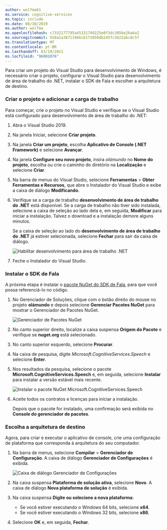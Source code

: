 ```yaml
---
author: wolfma61
ms.service: cognitive-services
ms.topic: include
ms.date: 08/30/2019
ms.author: wolfma
ms.openlocfilehash: c7332177795a45331749225e0f3dc3856e28a6a2
ms.sourcegitcommit: 910a1a38711966cb171050db245fc3b22abc8c5f
ms.translationtype: MT
ms.contentlocale: pt-BR
ms.lasthandoff: 03/19/2021
ms.locfileid: "96001076"
---
```

Para criar um projeto do Visual Studio para desenvolvimento de Windows, é necessário criar o projeto, configurar o Visual Studio para desenvolvimento de área de trabalho do .NET, instalar o SDK de Fala e escolher a arquitetura de destino.

### <a name="create-the-project-and-add-the-workload"></a>Criar o projeto e adicionar a carga de trabalho

Para começar, crie o projeto no Visual Studio e verifique se o Visual Studio está configurado para desenvolvimento de área de trabalho do .NET:

1. Abra o Visual Studio 2019.

1. Na janela Iniciar, selecione **Criar projeto**. 

1. Na janela **Criar um projeto**, escolha **Aplicativo de Console (.NET Framework)** e selecione **Avançar**.

1. Na janela **Configure seu novo projeto**, insira *olámundo* no **Nome do projeto**, escolha ou crie o caminho do diretório na **Localização** e selecione **Criar**.

1. Na barra de menus do Visual Studio, selecione **Ferramentas** > **Obter Ferramentas e Recursos**, que abre o Instalador do Visual Studio e exibe a caixa de diálogo **Modificando**.

1. Verifique se a carga de trabalho **desenvolvimento de área de trabalho do .NET** está disponível. Se a carga de trabalho não tiver sido instalada, selecione a caixa de seleção ao lado dela e, em seguida, **Modificar** para iniciar a instalação. Talvez o download e a instalação demore alguns minutos.

   Se a caixa de seleção ao lado do **desenvolvimento de área de trabalho do .NET** já estiver selecionada, selecione **Fechar** para sair da caixa de diálogo.

   ![Habilitar desenvolvimento para área de trabalho .NET](../articles/cognitive-services/speech-service/media/sdk/vs-enable-net-desktop-workload.png)

1. Feche o Instalador do Visual Studio.

### <a name="install-the-speech-sdk"></a>Instalar o SDK de Fala

A próxima etapa é instalar o [pacote NuGet do SDK de Fala](https://aka.ms/csspeech/nuget), para que você possa referenciá-lo no código.

1. No Gerenciador de Soluções, clique com o botão direito do mouse no projeto **olámundo** e depois selecione **Gerenciar Pacotes NuGet** para mostrar o Gerenciador de Pacotes NuGet.

   ![Gerenciador de Pacotes NuGet](../articles/cognitive-services/speech-service/media/sdk/vs-nuget-package-manager.png)

1. No canto superior direito, localize a caixa suspensa **Origem do Pacote** e verifique se **nuget.org** está selecionado.

1. No canto superior esquerdo, selecione **Procurar**.

1. Na caixa de pesquisa, digite *Microsoft.CognitiveServices.Speech* e selecione **Enter**.

1. Nos resultados da pesquisa, selecione o pacote **Microsoft.CognitiveServices.Speech** e, em seguida, selecione **Instalar** para instalar a versão estável mais recente.

   ![Instalar o pacote NuGet Microsoft.CognitiveServices.Speech](../articles/cognitive-services/speech-service/media/sdk/qs-csharp-dotnet-windows-03-nuget-install-1.0.0.png)

1. Aceite todos os contratos e licenças para iniciar a instalação.

   Depois que o pacote for instalado, uma confirmação será exibida no **Console do gerenciador de pacotes**.

### <a name="choose-the-target-architecture"></a>Escolha a arquitetura de destino

Agora, para criar e executar o aplicativo de console, crie uma configuração de plataforma que corresponda à arquitetura do seu computador.

1. Na barra de menus, selecione **Compilar** > **Gerenciador de Configuração**. A caixa de diálogo **Gerenciador de Configurações** é exibida.

   ![Caixa de diálogo Gerenciador de Configurações](../articles/cognitive-services/speech-service/media/sdk/vs-configuration-manager-dialog-box.png)

1. Na caixa suspensa **Plataforma de solução ativa**, selecione **Novo**. A caixa de diálogo **Nova plataforma de solução** é exibida.

1. Na caixa suspensa **Digite ou selecione a nova plataforma**:
   - Se você estiver executando o Windows 64 bits, selecione **x64**.
   - Se você estiver executando o Windows 32 bits, selecione **x86**.

1. Selecione **OK** e, em seguida, **Fechar**.

